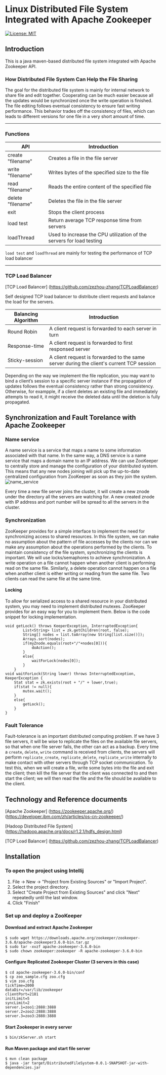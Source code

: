 # Linux Distributed File System Integrated with Apache Zookeeper
[![License: MIT](https://img.shields.io/badge/License-MIT-yellow.svg)](https://opensource.org/licenses/MIT)
## Introduction
This is a java maven-based distributed file system integrated with Apache Zookeeper API.
### How Distributed File System Can Help the File Sharing
The goal for the distributed file system is mainly for internal network to share file and edit together. Cooperating can be much easier because all the updates would be synchronized once the write operation is finished.
The file editing follows eventual consistency to ensure fast writing performance. This behavior trades off the consistency of files, which can leads to different versions for one file in a very short amount of time.

-------------------------------------------------------------------------------

### Functions
| API             |     Introduction                                                                          |
| -------------------|---------------------------------------------------------------------------------- |
| create "filename"  |     Creates a file in the file server                                                 |
| write "filename"   |     Writes bytes of the specified size to the file                                     |
| read "filename"    |     Reads the entire content of the specified file                                      |
| delete "filename"  |     Deletes the file in the file server                                               |
| exit               |     Stops the client process                                                           |
| load test          |     Return average TCP response time from servers                                      |
| loadThread         |     Used to increase the CPU utilization of the servers for load testing            |

```load test``` and ```loadThread``` are mainly for testing the performance of TCP load balancer

-------------------------------------------------------------------------------

### TCP Load Balancer
[TCP Load Balancer] (https://github.com/zezhou-zhang/TCPLoadBalancer)

Self designed TCP load balancer to distribute client requests and balance the load for the servers.

| Balancing Algorithm|     Introduction                                                                          |
| -------------------|---------------------------------------------------------------------------------- |
| Round Robin        |     A client request is forwarded to each server in turn                              |
| Response-time      |     A client request is forwarded to first responsed server                             |
| Sticky-session     |     A client request is forwarded to the same server during the client's current TCP session      |

Depending on the way we implement the file replication, you may want to bind a client’s session to a specific server instance if the propagation of updates follows the eventual consistency rather than strong consistency. Otherwise, for exampple, if a client deletes an existing file and immediately attempts to read it, it might receive the deleted data until the deletion is fully propagated.

## Synchronization and Fault Torelance with Apache Zookeeper

### Name service
A name service is a service that maps a name to some information associated with that name. In the same way, a DNS service is a name service that maps a domain name to an IP address. We can use ZooKeeper to centrally store and manage the configuration of your distributed system. This means that any new nodes joining will pick up the up-to-date centralized configuration from ZooKeeper as soon as they join the system.
![name_service](https://developer.ibm.com/developer/default/articles/os-cn-zookeeper/images/image003.gif)

Every time a new file server joins the cluster, it will create a new znode under the directory all the servers are watching for. A new created znode with IP address and port number will be spread to all the servers in the cluster.

### Synchronization
ZooKeeper provides for a simple interface to implement the need for synchronizing access to shared resources. In this file system, we can make no assumption about the pattern of file accesses by the clients nor can we make any assumption about the operations performed by the clients. To maintain consistency of the file system, synchronizing the clients is important. We will use locks/semaphores to achieve synchronization. A write operation on a file cannot happen when another client is performing read on the same file. Similarly, a delete operation cannot happen on a file when another client is either writing or reading from the same file. Two clients can read the same file at the same time.
#### Locking
To allow for serialized access to a shared resource in your distributed system, you may need to implement distributed mutexes. ZooKeeper provides for an easy way for you to implement them. Below is the code snippet for locking implementation.
```
void getLock() throws KeeperException, InterruptedException{
        List<String> list = zk.getChildren(root, false);
        String[] nodes = list.toArray(new String[list.size()]);
        Arrays.sort(nodes);
        if(myZnode.equals(root+"/"+nodes[0])){
            doAction();
        }
        else{
            waitForLock(nodes[0]);
        }
    }
void waitForLock(String lower) throws InterruptedException, KeeperException {
    Stat stat = zk.exists(root + "/" + lower,true);
    if(stat != null){
        mutex.wait();
    }
    else{
        getLock();
    }
}
```


### Fault Tolerance
Fault-tolerance is an important distributed computing problem. If we have 3 file servers, it will be wise to replicate the files on the available file servers, so that when one file server fails, the other can act as a backup. Every time a ```create```, ```delete```, ```write``` command is received from clients, the servers will perform ```replicate_create```, ```replicate_delete```, ```replicate_write``` internally to make contact with other servers through TCP socket communication.
To test this, when we will create a file, write some bytes into the file and exit the client; then kill the
file server that the client was connected to and then start the client; we will then read the file and
the file should be available to the client.




## Technology and Reference documents
[Apache Zookeeper] 
(https://zookeeper.apache.org/) (https://developer.ibm.com/zh/articles/os-cn-zookeeper/)
 
[Hadoop Distributed File System] 
(https://hadoop.apache.org/docs/r1.2.1/hdfs_design.html)

[TCP Load Balancer] 
(https://github.com/zezhou-zhang/TCPLoadBalancer)

## Installation
### To open the project using Intellij
1. File -> New -> "Project from Existing Sources" or "Import Project".
2. Select the project directory.
3. Select "Create Project from Existing Sources" and click "Next" repeatedly until the last window.
4. Click "Finish"

### Set up and deploy a ZooKeeper
#### Download and extract Apache Zookeeper
```
$ sudo wget https://downloads.apache.org/zookeeper/zookeeper-3.6.0/apache-zookeeper3.6.0-bin.tar.gz
$ sudo tar -xvzf apache-zookeeper-3.6.0-bin
$ sudo chown zookeeper:zookeeper -R apache-zookeeper-3.6.0-bin
```
#### Configure Replicated Zookeeper Cluster (3 servers in this case)
```
$ cd apache-zookeeper-3.6.0-bin/conf
$ cp zoo_sample.cfg zoo.cfg
$ vim zoo.cfg
tickTime=2000
dataDir=/var/lib/zookeeper
clientPort=2181
initLimit=5
syncLimit=2
server.1=zoo1:2888:3888
server.2=zoo2:2888:3888
server.3=zoo3:2888:3888
```
#### Start Zookeeper in every server
```
$ bin/zkServer.sh start
```
#### Run Maven package and start file server
```
$ mvn clean package
$ java -jar target/DistributedFileSystem-0.0.1-SNAPSHOT-jar-with-dependencies.jar
```
